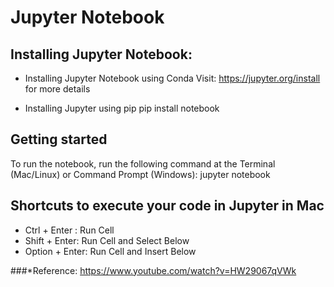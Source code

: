 # Jupyter Notebook

## Installing Jupyter Notebook:

* Installing Jupyter Notebook using Conda
Visit: https://jupyter.org/install for more details

* Installing Jupyter using pip
pip install notebook


## Getting started

To run the notebook, run the following command at the Terminal (Mac/Linux) or Command Prompt (Windows):
jupyter notebook


## Shortcuts to execute your code in Jupyter in Mac

* Ctrl + Enter : Run Cell
* Shift + Enter: Run Cell and Select Below
* Option + Enter: Run Cell and Insert Below

###*Reference:
https://www.youtube.com/watch?v=HW29067qVWk
